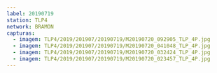 ```yaml
---
label: 20190719
station: TLP4
network: BRAMON
capturas:
  - imagem: TLP4/2019/201907/20190719/M20190720_092905_TLP_4P.jpg
  - imagem: TLP4/2019/201907/20190719/M20190720_041048_TLP_4P.jpg
  - imagem: TLP4/2019/201907/20190719/M20190720_032424_TLP_4P.jpg
  - imagem: TLP4/2019/201907/20190719/M20190720_023457_TLP_4P.jpg
---
```


